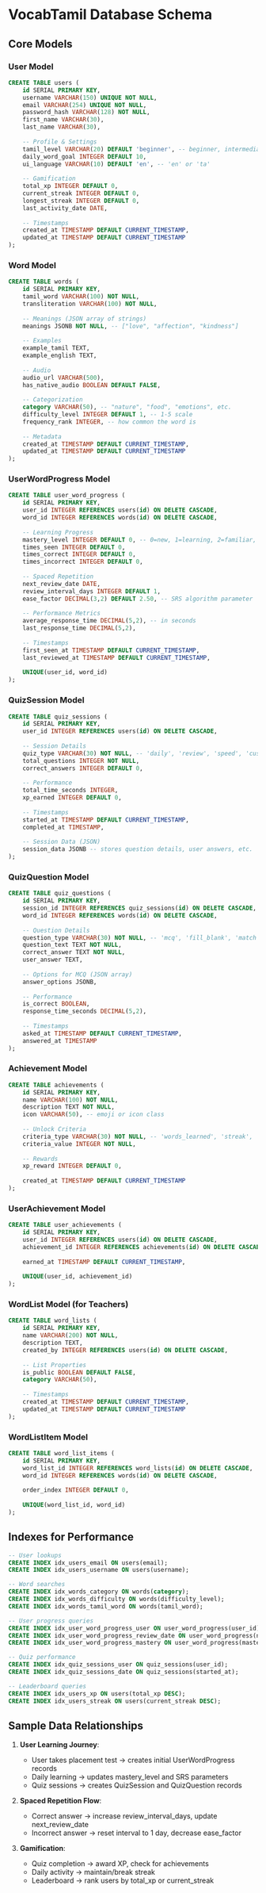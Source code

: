 # VocabTamil Database Schema

## Core Models

### User Model
```sql
CREATE TABLE users (
    id SERIAL PRIMARY KEY,
    username VARCHAR(150) UNIQUE NOT NULL,
    email VARCHAR(254) UNIQUE NOT NULL,
    password_hash VARCHAR(128) NOT NULL,
    first_name VARCHAR(30),
    last_name VARCHAR(30),
    
    -- Profile & Settings
    tamil_level VARCHAR(20) DEFAULT 'beginner', -- beginner, intermediate, advanced
    daily_word_goal INTEGER DEFAULT 10,
    ui_language VARCHAR(10) DEFAULT 'en', -- 'en' or 'ta'
    
    -- Gamification
    total_xp INTEGER DEFAULT 0,
    current_streak INTEGER DEFAULT 0,
    longest_streak INTEGER DEFAULT 0,
    last_activity_date DATE,
    
    -- Timestamps
    created_at TIMESTAMP DEFAULT CURRENT_TIMESTAMP,
    updated_at TIMESTAMP DEFAULT CURRENT_TIMESTAMP
);
```

### Word Model
```sql
CREATE TABLE words (
    id SERIAL PRIMARY KEY,
    tamil_word VARCHAR(100) NOT NULL,
    transliteration VARCHAR(100) NOT NULL,
    
    -- Meanings (JSON array of strings)
    meanings JSONB NOT NULL, -- ["love", "affection", "kindness"]
    
    -- Examples
    example_tamil TEXT,
    example_english TEXT,
    
    -- Audio
    audio_url VARCHAR(500),
    has_native_audio BOOLEAN DEFAULT FALSE,
    
    -- Categorization
    category VARCHAR(50), -- "nature", "food", "emotions", etc.
    difficulty_level INTEGER DEFAULT 1, -- 1-5 scale
    frequency_rank INTEGER, -- how common the word is
    
    -- Metadata
    created_at TIMESTAMP DEFAULT CURRENT_TIMESTAMP,
    updated_at TIMESTAMP DEFAULT CURRENT_TIMESTAMP
);
```

### UserWordProgress Model
```sql
CREATE TABLE user_word_progress (
    id SERIAL PRIMARY KEY,
    user_id INTEGER REFERENCES users(id) ON DELETE CASCADE,
    word_id INTEGER REFERENCES words(id) ON DELETE CASCADE,
    
    -- Learning Progress
    mastery_level INTEGER DEFAULT 0, -- 0=new, 1=learning, 2=familiar, 3=mastered
    times_seen INTEGER DEFAULT 0,
    times_correct INTEGER DEFAULT 0,
    times_incorrect INTEGER DEFAULT 0,
    
    -- Spaced Repetition
    next_review_date DATE,
    review_interval_days INTEGER DEFAULT 1,
    ease_factor DECIMAL(3,2) DEFAULT 2.50, -- SRS algorithm parameter
    
    -- Performance Metrics
    average_response_time DECIMAL(5,2), -- in seconds
    last_response_time DECIMAL(5,2),
    
    -- Timestamps
    first_seen_at TIMESTAMP DEFAULT CURRENT_TIMESTAMP,
    last_reviewed_at TIMESTAMP DEFAULT CURRENT_TIMESTAMP,
    
    UNIQUE(user_id, word_id)
);
```

### QuizSession Model
```sql
CREATE TABLE quiz_sessions (
    id SERIAL PRIMARY KEY,
    user_id INTEGER REFERENCES users(id) ON DELETE CASCADE,
    
    -- Session Details
    quiz_type VARCHAR(30) NOT NULL, -- 'daily', 'review', 'speed', 'custom'
    total_questions INTEGER NOT NULL,
    correct_answers INTEGER DEFAULT 0,
    
    -- Performance
    total_time_seconds INTEGER,
    xp_earned INTEGER DEFAULT 0,
    
    -- Timestamps
    started_at TIMESTAMP DEFAULT CURRENT_TIMESTAMP,
    completed_at TIMESTAMP,
    
    -- Session Data (JSON)
    session_data JSONB -- stores question details, user answers, etc.
);
```

### QuizQuestion Model
```sql
CREATE TABLE quiz_questions (
    id SERIAL PRIMARY KEY,
    session_id INTEGER REFERENCES quiz_sessions(id) ON DELETE CASCADE,
    word_id INTEGER REFERENCES words(id) ON DELETE CASCADE,
    
    -- Question Details
    question_type VARCHAR(30) NOT NULL, -- 'mcq', 'fill_blank', 'match', 'audio'
    question_text TEXT NOT NULL,
    correct_answer TEXT NOT NULL,
    user_answer TEXT,
    
    -- Options for MCQ (JSON array)
    answer_options JSONB,
    
    -- Performance
    is_correct BOOLEAN,
    response_time_seconds DECIMAL(5,2),
    
    -- Timestamps
    asked_at TIMESTAMP DEFAULT CURRENT_TIMESTAMP,
    answered_at TIMESTAMP
);
```

### Achievement Model
```sql
CREATE TABLE achievements (
    id SERIAL PRIMARY KEY,
    name VARCHAR(100) NOT NULL,
    description TEXT NOT NULL,
    icon VARCHAR(50), -- emoji or icon class
    
    -- Unlock Criteria
    criteria_type VARCHAR(30) NOT NULL, -- 'words_learned', 'streak', 'xp', 'accuracy'
    criteria_value INTEGER NOT NULL,
    
    -- Rewards
    xp_reward INTEGER DEFAULT 0,
    
    created_at TIMESTAMP DEFAULT CURRENT_TIMESTAMP
);
```

### UserAchievement Model
```sql
CREATE TABLE user_achievements (
    id SERIAL PRIMARY KEY,
    user_id INTEGER REFERENCES users(id) ON DELETE CASCADE,
    achievement_id INTEGER REFERENCES achievements(id) ON DELETE CASCADE,
    
    earned_at TIMESTAMP DEFAULT CURRENT_TIMESTAMP,
    
    UNIQUE(user_id, achievement_id)
);
```

### WordList Model (for Teachers)
```sql
CREATE TABLE word_lists (
    id SERIAL PRIMARY KEY,
    name VARCHAR(200) NOT NULL,
    description TEXT,
    created_by INTEGER REFERENCES users(id) ON DELETE CASCADE,
    
    -- List Properties
    is_public BOOLEAN DEFAULT FALSE,
    category VARCHAR(50),
    
    -- Timestamps
    created_at TIMESTAMP DEFAULT CURRENT_TIMESTAMP,
    updated_at TIMESTAMP DEFAULT CURRENT_TIMESTAMP
);
```

### WordListItem Model
```sql
CREATE TABLE word_list_items (
    id SERIAL PRIMARY KEY,
    word_list_id INTEGER REFERENCES word_lists(id) ON DELETE CASCADE,
    word_id INTEGER REFERENCES words(id) ON DELETE CASCADE,
    
    order_index INTEGER DEFAULT 0,
    
    UNIQUE(word_list_id, word_id)
);
```

## Indexes for Performance

```sql
-- User lookups
CREATE INDEX idx_users_email ON users(email);
CREATE INDEX idx_users_username ON users(username);

-- Word searches
CREATE INDEX idx_words_category ON words(category);
CREATE INDEX idx_words_difficulty ON words(difficulty_level);
CREATE INDEX idx_words_tamil_word ON words(tamil_word);

-- User progress queries
CREATE INDEX idx_user_word_progress_user ON user_word_progress(user_id);
CREATE INDEX idx_user_word_progress_review_date ON user_word_progress(next_review_date);
CREATE INDEX idx_user_word_progress_mastery ON user_word_progress(mastery_level);

-- Quiz performance
CREATE INDEX idx_quiz_sessions_user ON quiz_sessions(user_id);
CREATE INDEX idx_quiz_sessions_date ON quiz_sessions(started_at);

-- Leaderboard queries
CREATE INDEX idx_users_xp ON users(total_xp DESC);
CREATE INDEX idx_users_streak ON users(current_streak DESC);
```

## Sample Data Relationships

1. **User Learning Journey**:
   - User takes placement test → creates initial UserWordProgress records
   - Daily learning → updates mastery_level and SRS parameters
   - Quiz sessions → creates QuizSession and QuizQuestion records

2. **Spaced Repetition Flow**:
   - Correct answer → increase review_interval_days, update next_review_date
   - Incorrect answer → reset interval to 1 day, decrease ease_factor

3. **Gamification**:
   - Quiz completion → award XP, check for achievements
   - Daily activity → maintain/break streak
   - Leaderboard → rank users by total_xp or current_streak

